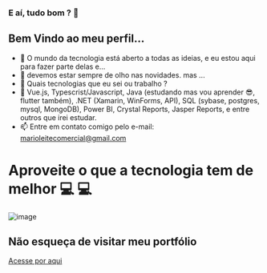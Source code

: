 ### E aí, tudo bom ? 👋

## Bem Vindo ao meu perfil...

- 💬 O mundo da tecnologia está aberto a todas as ideias, e eu estou aqui para fazer parte delas e...
- 🔭 devemos estar sempre de olho nas novidades. mas ...
- 🤔 Quais tecnologias que eu sei ou trabalho ?
- 🌱 Vue.js, Typescrist/Javascript, Java (estudando mas vou aprender 😎, flutter também), .NET (Xamarin, WinForms, API), SQL (sybase, postgres, mysql, MongoDB), Power BI, Crystal Reports, Jasper Reports, e entre outros que irei estudar.
- 📫 Entre em contato comigo pelo e-mail: marioleitecomercial@gmail.com

# Aproveite o que a tecnologia tem de melhor 💻 💻

![image](https://github.com/josemarioleite/josemarioleite/assets/31426252/0330a22e-f3a7-477e-aa90-c9c2762d8002)


## Não esqueça de visitar meu portfólio

[Acesse por aqui](https://master--portfolio-mario-leite.netlify.app/)
